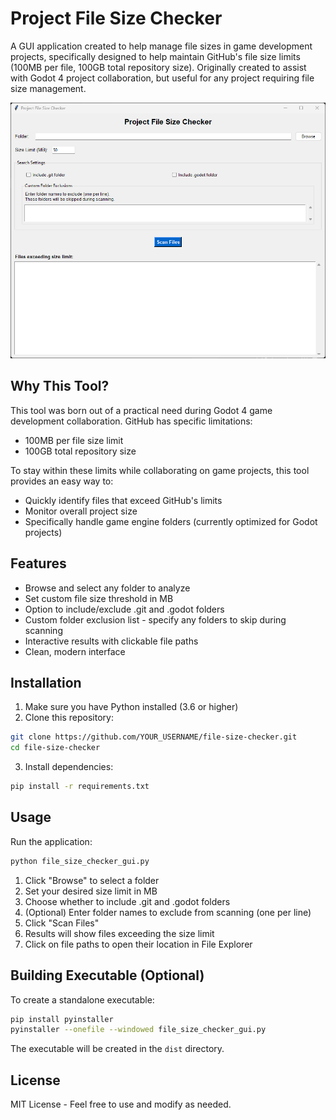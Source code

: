 # Project File Size Checker

A GUI application created to help manage file sizes in game development projects, specifically designed to help maintain GitHub's file size limits (100MB per file, 100GB total repository size). Originally created to assist with Godot 4 project collaboration, but useful for any project requiring file size management.

![File Size Checker Interface](images/screenshot.png)

## Why This Tool?

This tool was born out of a practical need during Godot 4 game development collaboration. GitHub has specific limitations:
- 100MB per file size limit
- 100GB total repository size

To stay within these limits while collaborating on game projects, this tool provides an easy way to:
- Quickly identify files that exceed GitHub's limits
- Monitor overall project size
- Specifically handle game engine folders (currently optimized for Godot projects)

## Features
- Browse and select any folder to analyze
- Set custom file size threshold in MB
- Option to include/exclude .git and .godot folders
- Custom folder exclusion list - specify any folders to skip during scanning
- Interactive results with clickable file paths
- Clean, modern interface

## Installation

1. Make sure you have Python installed (3.6 or higher)
2. Clone this repository:
```bash
git clone https://github.com/YOUR_USERNAME/file-size-checker.git
cd file-size-checker
```

3. Install dependencies:
```bash
pip install -r requirements.txt
```

## Usage

Run the application:
```bash
python file_size_checker_gui.py
```

1. Click "Browse" to select a folder
2. Set your desired size limit in MB
3. Choose whether to include .git and .godot folders
4. (Optional) Enter folder names to exclude from scanning (one per line)
5. Click "Scan Files"
6. Results will show files exceeding the size limit
7. Click on file paths to open their location in File Explorer

## Building Executable (Optional)

To create a standalone executable:

```bash
pip install pyinstaller
pyinstaller --onefile --windowed file_size_checker_gui.py
```

The executable will be created in the `dist` directory.

## License

MIT License - Feel free to use and modify as needed.
